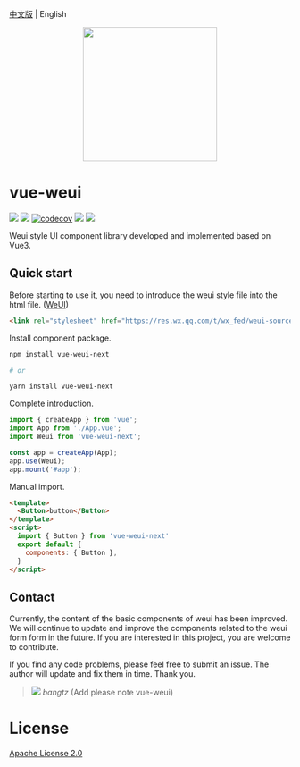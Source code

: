 [中文版](./README_ZH.md) | English

<div align=center>
<img src=https://raw.githubusercontent.com/bangtz/vue-weui/main/vue-weui.png height=240px />
</div>

# vue-weui

[![](https://shields.io/github/package-json/v/bangtz/vue-weui/master/packages/vue-weui)](https://github.com/bangtz/vue-weui/tree/master/packages/vue-weui)
[![](https://pkg-size.dev/badge/bundle/105782)](https://pkg-size.dev/vue-weui-next)
[![codecov](https://codecov.io/gh/bangtz/vue-weui/graph/badge.svg?token=6TNVSF7OYT)](https://codecov.io/gh/bangtz/vue-weui)
[![](https://img.shields.io/badge/language-vue-orange.svg)](https://vuejs.org/)
![](https://img.shields.io/npm/l/vue-weui-next.svg)

Weui style UI component library developed and implemented based on Vue3.

## Quick start

Before starting to use it, you need to introduce the weui style file into the html file. ([WeUI](https://github.com/Tencent/weui))

```html
<link rel="stylesheet" href="https://res.wx.qq.com/t/wx_fed/weui-source/res/2.6.16/weui.min.css"/>
```

Install component package.

```bash
npm install vue-weui-next

# or

yarn install vue-weui-next
```

Complete introduction.

```ts
import { createApp } from 'vue';
import App from './App.vue';
import Weui from 'vue-weui-next';

const app = createApp(App);
app.use(Weui);
app.mount('#app');
```

Manual import.

```html
<template>
  <Button>button</Button>
</template>
<script>
  import { Button } from 'vue-weui-next'
  export default {
    components: { Button },
  }
</script>
```

## Contact

Currently, the content of the basic components of weui has been improved. We will continue to update and improve the components related to the weui form form in the future. If you are interested in this project, you are welcome to contribute.

If you find any code problems, please feel free to submit an issue. The author will update and fix them in time. Thank you.

> ![](https://open.weixin.qq.com/zh_CN/htmledition/res/assets/res-design-download/icon16_wx_logo.png) *bangtz* (Add please note vue-weui)

# License

[Apache License 2.0](LICENSE)
